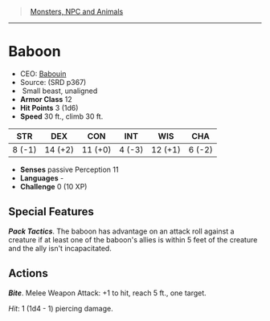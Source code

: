 ﻿---
!MonsterVO
Type: beast
Size: Small
Alignment: unaligned
ArmorClass: 12
HitPoints: 3 (1d6)
Speed: 30 ft., climb 30 ft.
Strength: ' 8 (-1)'
Dexterity: 14 (+2)
Constitution: 11 (+0)
Intelligence: ' 4 (-3)'
Wisdom: 12 (+1)
Charisma: ' 6 (-2)'
Senses: passive Perception 11
Languages: '-'
Challenge: 0 (10 XP)
Id: monsters_vo.md#baboon
ParentLink: monsters_vo.md#monsters-npc-and-animals
Name: Baboon
ParentName: Monsters, NPC and Animals
NameLevel: 1
AltName: '[Babouin](hd_monsters_babouin.md)'
Source: (SRD p367)
---
> [Monsters, NPC and Animals](srd_monsters.md)

---

# Baboon

- CEO: [Babouin](hd_monsters_babouin.md)
- Source: (SRD p367)
-  Small beast, unaligned
- **Armor Class** 12
- **Hit Points** 3 (1d6)
- **Speed** 30 ft., climb 30 ft.

|STR|DEX|CON|INT|WIS|CHA|
|---|---|---|---|---|---|
| 8 (-1)|14 (+2)|11 (+0)| 4 (-3)|12 (+1)| 6 (-2)|

- **Senses** passive Perception 11
- **Languages** -
- **Challenge** 0 (10 XP)

## Special Features

**_Pack Tactics_**. The baboon has advantage on an attack roll against a creature if at least one of the baboon's allies is within 5 feet of the creature and the ally isn't incapacitated.

## Actions

**_Bite_**. Melee Weapon Attack: +1 to hit, reach 5 ft., one target.

_Hit_: 1 (1d4 - 1) piercing damage.

